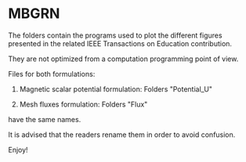 # MBGRN
The folders contain the programs used to plot the different figures presented in the related IEEE Transactions on Education contribution.

They are not optimized from a computation programming point of view.

Files for both formulations:

1) Magnetic scalar potential formulation: Folders "Potential_U"

2) Mesh fluxes formulation: Folders "Flux"

have the same names.

It is advised that the readers rename them in order to avoid confusion.

Enjoy!
